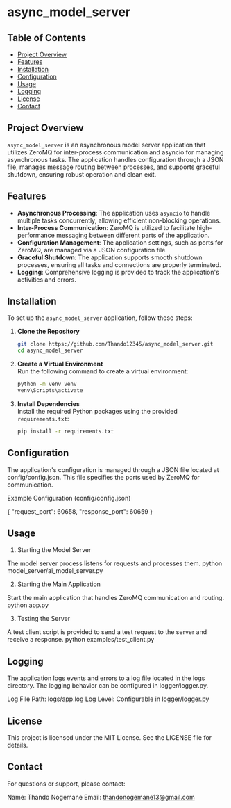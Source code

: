 # async_model_server

## Table of Contents

- [Project Overview](#project-overview)
- [Features](#features)
- [Installation](#installation)
- [Configuration](#configuration)
- [Usage](#usage)
- [Logging](#logging)
- [License](#license)
- [Contact](#contact)

## Project Overview

`async_model_server` is an asynchronous model server application that utilizes ZeroMQ for inter-process communication and asyncio for managing asynchronous tasks. The application handles configuration through a JSON file, manages message routing between processes, and supports graceful shutdown, ensuring robust operation and clean exit.

## Features

- **Asynchronous Processing**: The application uses `asyncio` to handle multiple tasks concurrently, allowing efficient non-blocking operations.
- **Inter-Process Communication**: ZeroMQ is utilized to facilitate high-performance messaging between different parts of the application.
- **Configuration Management**: The application settings, such as ports for ZeroMQ, are managed via a JSON configuration file.
- **Graceful Shutdown**: The application supports smooth shutdown processes, ensuring all tasks and connections are properly terminated.
- **Logging**: Comprehensive logging is provided to track the application's activities and errors.

## Installation

To set up the `async_model_server` application, follow these steps:

1. **Clone the Repository**
   ```bash
   git clone https://github.com/Thando12345/async_model_server.git
   cd async_model_server

2. **Create a Virtual Environment**  
   Run the following command to create a virtual environment:

   ```bash
   python -m venv venv
   venv\Scripts\activate

3. **Install Dependencies**  
   Install the required Python packages using the provided `requirements.txt`:
   ```bash
   pip install -r requirements.txt

## Configuration

The application's configuration is managed through a JSON file located at config/config.json. This file specifies the ports used by ZeroMQ for communication.

Example Configuration (config/config.json)

{
    "request_port": 60658,
    "response_port": 60659
}

## Usage

1. Starting the Model Server

The model server process listens for requests and processes them.
python model_server/ai_model_server.py

2. Starting the Main Application

Start the main application that handles ZeroMQ communication and routing.
python app.py

3. Testing the Server

A test client script is provided to send a test request to the server and receive a response.
python examples/test_client.py


## Logging

The application logs events and errors to a log file located in the logs directory. The logging behavior can be configured in logger/logger.py.

Log File Path: logs/app.log
Log Level: Configurable in logger/logger.py

## License

This project is licensed under the MIT License. See the LICENSE file for details.

## Contact

For questions or support, please contact:

Name: Thando Nogemane
Email: thandonogemane13@gmail.com